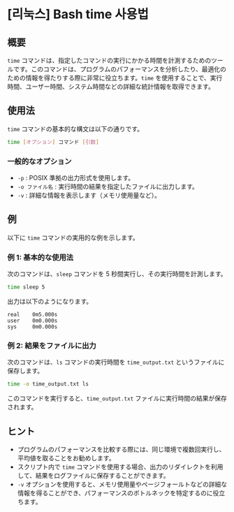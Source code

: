 # [리눅스] Bash time 사용법

## 概要
`time` コマンドは、指定したコマンドの実行にかかる時間を計測するためのツールです。このコマンドは、プログラムのパフォーマンスを分析したり、最適化のための情報を得たりする際に非常に役立ちます。`time` を使用することで、実行時間、ユーザー時間、システム時間などの詳細な統計情報を取得できます。

## 使用法
`time` コマンドの基本的な構文は以下の通りです。

```bash
time [オプション] コマンド [引数]
```

### 一般的なオプション
- `-p` : POSIX 準拠の出力形式を使用します。
- `-o ファイル名` : 実行時間の結果を指定したファイルに出力します。
- `-v` : 詳細な情報を表示します（メモリ使用量など）。

## 例
以下に `time` コマンドの実用的な例を示します。

### 例 1: 基本的な使用法
次のコマンドは、`sleep` コマンドを 5 秒間実行し、その実行時間を計測します。

```bash
time sleep 5
```

出力は以下のようになります。

```
real    0m5.000s
user    0m0.000s
sys     0m0.000s
```

### 例 2: 結果をファイルに出力
次のコマンドは、`ls` コマンドの実行時間を `time_output.txt` というファイルに保存します。

```bash
time -o time_output.txt ls
```

このコマンドを実行すると、`time_output.txt` ファイルに実行時間の結果が保存されます。

## ヒント
- プログラムのパフォーマンスを比較する際には、同じ環境で複数回実行し、平均値を取ることをお勧めします。
- スクリプト内で `time` コマンドを使用する場合、出力のリダイレクトを利用して、結果をログファイルに保存することができます。
- `-v` オプションを使用すると、メモリ使用量やページフォールトなどの詳細な情報を得ることができ、パフォーマンスのボトルネックを特定するのに役立ちます。